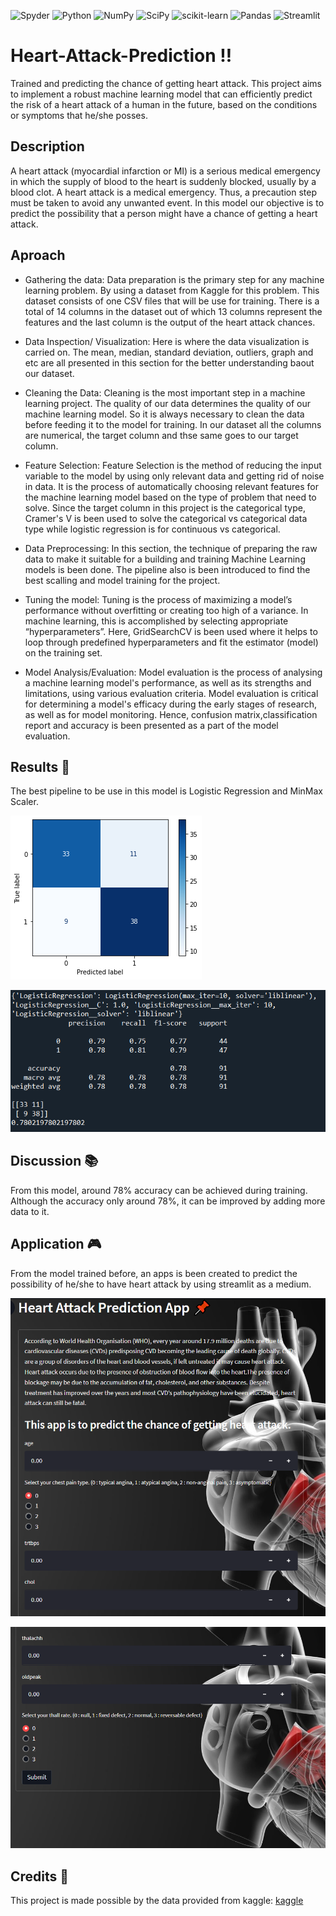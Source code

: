 
![Spyder](https://img.shields.io/badge/Spyder-838485?style=for-the-badge&logo=spyder%20ide&logoColor=maroon)
![Python](https://img.shields.io/badge/python-3670A0?style=for-the-badge&logo=python&logoColor=ffdd54)
![NumPy](https://img.shields.io/badge/numpy-%23013243.svg?style=for-the-badge&logo=numpy&logoColor=white)
![SciPy](https://img.shields.io/badge/SciPy-%230C55A5.svg?style=for-the-badge&logo=scipy&logoColor=%white)
![scikit-learn](https://img.shields.io/badge/scikit--learn-%23F7931E.svg?style=for-the-badge&logo=scikit-learn&logoColor=white)
![Pandas](https://img.shields.io/badge/pandas-%23150458.svg?style=for-the-badge&logo=pandas&logoColor=white)
![Streamlit](https://img.shields.io/badge/Streamlit-FF4B4B?style=for-the-badge&logo=Streamlit&logoColor=white)

# Heart-Attack-Prediction :bangbang:
Trained and predicting the chance of getting heart attack.
This project aims to implement a robust machine learning model that can efficiently predict the risk of a heart attack of a human in the future, based on the conditions or symptoms that he/she posses.

## Description
A heart attack (myocardial infarction or MI) is a serious medical emergency in which the supply of blood to the heart is suddenly blocked, usually by a blood clot. A heart attack is a medical emergency. Thus, a precaution step must be taken to avoid any unwanted event. In this model our objective is to predict the possibility that a person might have a chance of getting a heart attack.

## Aproach
- Gathering the data:
Data preparation is the primary step for any machine learning problem. By using a dataset from Kaggle for this problem. This dataset consists of one CSV files that will be use for training. There is a total of 14 columns in the dataset out of which 13 columns represent the features and the last column is the output of the heart attack chances.

- Data Inspection/ Visualization:
Here is where the data visualization is carried on. The mean, median, standard deviation, outliers, graph and etc are all presented in this section for the better understanding baout our dataset.

- Cleaning the Data: 
Cleaning is the most important step in a machine learning project. The quality of our data determines the quality of our machine learning model. So it is always necessary to clean the data before feeding it to the model for training. In our dataset all the columns are numerical, the target column and thse same goes to our target column.

- Feature Selection:
Feature Selection is the method of reducing the input variable to the model by using only relevant data and getting rid of noise in data. It is the process of automatically choosing relevant features for the machine learning model based on the type of problem that need to solve. Since the target column in this project is the categorical type, Cramer's V is been used to solve the categorical vs categorical data type while logistic regression is for continuous vs categorical.

- Data Preprocessing:
In this section, the technique of preparing the raw data to make it suitable for a building and training Machine Learning models is been done. The pipeline also is been introduced to find the best scalling and model training for the project.

- Tuning the model:
Tuning is the process of maximizing a model’s performance without overfitting or creating too high of a variance. In machine learning, this is accomplished by selecting appropriate “hyperparameters”. Here, GridSearchCV is been used where it helps to loop through predefined hyperparameters and fit the estimator (model) on the training set. 

- Model Analysis/Evaluation:
Model evaluation is the process of analysing a machine learning model's performance, as well as its strengths and limitations, using various evaluation criteria. Model evaluation is critical for determining a model's efficacy during the early stages of research, as well as for model monitoring. Hence, confusion matrix,classification report and accuracy is been presented as a part of the model evaluation.

## Results :pencil:
The best pipeline to be use in this model is Logistic Regression and MinMax Scaler.

![confusionmatrix](static/confusion_matrix.png)

![accuracy](static/classification_report.PNG)


## Discussion :books:
From this model, around 78% accuracy can be achieved during training. Although the accuracy only around 78%, it can be improved by adding more data to it.

## Application :video_game:
From the model trained before, an apps is been created to predict the possibility of he/she to have heart attack by using streamlit as a medium.

![app1](static/heart_app1.PNG)

![app2](static/heart_app2.PNG)


## Credits :open_file_folder:
This project is made possible by the data provided from kaggle:
[kaggle](https://www.kaggle.com/datasets/rashikrahmanpritom/heart-attack-analysis-prediction-dataset)


